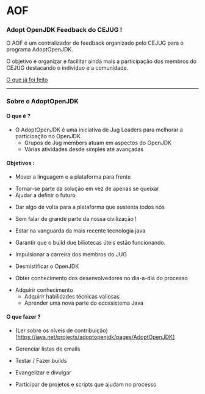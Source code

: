 AOF
===


### Adopt OpenJDK Feedback do CEJUG !

O AOF é um centralizador de feedback organizado pelo CEJUG para o programa AdoptOpenJDK.

O objetivo é organizar e facilitar ainda mais a participação dos membros do CEJUG 
destacando o indivíduo e a comunidade.

[O que já foi feito](https://github.com/cejug/aof/wiki/What-has-been-done)

***

### Sobre o AdoptOpenJDK

#### O que é ?

* O AdoptOpenJDK é uma iniciativa de Jug Leaders para melhorar a participação no OpenJDK.
   - Grupos de Jug members atuam em aspectos do OpenJDK
   - Várias atividades desde simples até avançadas

#### Objetivos :
    
* Mover a linguagem e a plataforma para frente
 - Tornar-se parte da solução em vez de apenas se queixar
 - Ajudar a definir o futuro
 
* Dar algo de volta para a plataforma que sustenta todos nós
 - Sem falar de grande parte da nossa civilização !
 
* Estar na vanguarda da mais recente tecnologia java

* Garantir que o build due biliotecas úteis estão funcionando.

* Impulsionar a carreira dos membros do JUG

* Desmistificar o OpenJDK
- Obter conhecimento dos desenvolvedores no dia-a-dia do processo

* Adquirir conhecimento
  - Adquirir habilidades técnicas valiosas
  - Aprender uma nova parte do ecossistema Java

#### O que fazer ?

* (Ler sobre os níveis de contribuição)[https://java.net/projects/adoptopenjdk/pages/AdoptOpenJDK]

* Gerenciar listas de emails

* Testar / Fazer builds

* Evangelizar e divulgar

* Participar de projetos e scripts que ajudam no processo


 


 

